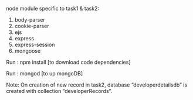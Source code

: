 node module specific to task1 & task2:

1. body-parser
2. cookie-parser
3. ejs
4. express
5. express-session
6. mongoose

Run : npm install [to download code dependencies]

Run : mongod [to up mongoDB]

Note: On creation of new record in task2, database “developerdetailsdb” is created with collection “developerRecords”.
